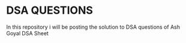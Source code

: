 # DSA QUESTIONS
In this repository i will be posting the solution to DSA questions of Ash Goyal DSA Sheet
